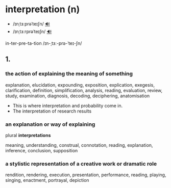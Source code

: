 # interpretation (n)

- /ɪnˌtɜːprəˈteɪʃn/ [🔊](https://www.oxfordlearnersdictionaries.com/media/english/uk_pron/i/int/inter/interpretation__gb_1.mp3)
- /ɪnˌtɜːrprəˈteɪʃn/ [🔊](https://www.oxfordlearnersdictionaries.com/media/english/us_pron/i/int/inter/interpretation__us_1.mp3)

in-ter-pre-ta-tion /ɪn-ˌtɜː-prə-ˈteɪ-ʃn/

## 1.

### the action of explaining the meaning of something

explanation, elucidation, expounding, exposition, explication, exegesis, clarification, definition, simplification, analysis, reading, evaluation, review, study, examination, diagnosis, decoding, deciphering, anatomisation

- This is where interpretation and probability come in.
- The interpretation of research results

### an explanation or way of explaining

plural **interpretations**

meaning, understanding, construal, connotation, reading, explanation, inference, conclusion, supposition

### a stylistic representation of a creative work or dramatic role

rendition, rendering, execution, presentation, performance, reading, playing, singing, enactment, portrayal, depiction